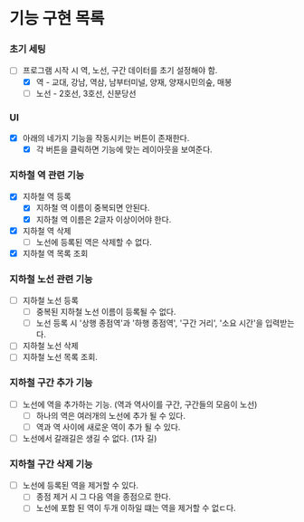 # 기능 구현 목록

### 초기 세팅
- [ ] 프로그램 시작 시 역, 노선, 구간 데이터를 초기 설정해야 함.
  - [x] 역 - 교대, 강남, 역삼, 남부터미널, 양재, 양재시민의숲, 매봉
  - [ ] 노선 - 2호선, 3호선, 신분당선
  
### UI
- [x] 아래의 네가지 기능을 작동시키는 버튼이 존재한다.
  - [x] 각 버튼을 클릭하면 기능에 맞는 레이아웃을 보여준다.

### 지하철 역 관련 기능

- [x] 지하철 역 등록
  - [x] 지하철 역 이름이 중복되면 안된다.
  - [x] 지하철 역 이름은 2글자 이상이어야 한다.
- [x] 지하철 역 삭제
  - [ ] 노선에 등록된 역은 삭제할 수 없다.
- [x] 지하철 역 목록 조회

### 지하철 노선 관련 기능
- [ ] 지하철 노선 등록
  - [ ] 중복된 지하철 노선 이름이 등록될 수 없다.
  - [ ] 노선 등록 시 '상행 종점역'과 '하행 종점역', '구간 거리', '소요 시간'을 입력받는다.
- [ ] 지하철 노선 삭제
- [ ] 지하철 노선 목록 조회.

### 지하철 구간 추가 기능
- [ ] 노선에 역을 추가하는 기능. (역과 역사이를 구간, 구간들의 모음이 노선)
  - [ ] 하나의 역은 여러개의 노선에 추가 될 수 있다.
  - [ ] 역과 역 사이에 새로운 역이 추가 될 수 있다.
- [ ] 노선에서 갈래길은 생길 수 없다. (1자 길)

### 지하철 구간 삭제 기능
- [ ] 노선에 등록된 역을 제거할 수 있다.
  - [ ] 종점 제거 시 그 다음 역을 종점으로 한다.
  - [ ] 노선에 포함 된 역이 두개 이하일 떄는 역을 제거할 수 없ㄷ다.
